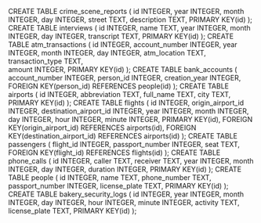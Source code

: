 CREATE TABLE crime_scene_reports (
    id INTEGER,
    year INTEGER,
    month INTEGER,
    day INTEGER,
    street TEXT,
    description TEXT,
    PRIMARY KEY(id)
);
CREATE TABLE interviews (
    id INTEGER,
    name TEXT,
    year INTEGER,
    month INTEGER,
    day INTEGER,
    transcript TEXT,
    PRIMARY KEY(id)
);
CREATE TABLE atm_transactions (
    id INTEGER,
    account_number INTEGER,
    year INTEGER,
    month INTEGER,
    day INTEGER,
    atm_location TEXT,
    transaction_type TEXT,  
    amount INTEGER,
    PRIMARY KEY(id)
);
CREATE TABLE bank_accounts (
    account_number INTEGER,
    person_id INTEGER,
    creation_year INTEGER,
    FOREIGN KEY(person_id) REFERENCES people(id)
);
CREATE TABLE airports (
    id INTEGER,
    abbreviation TEXT,
    full_name TEXT,
    city TEXT,
    PRIMARY KEY(id)
);
CREATE TABLE flights (
    id INTEGER,
    origin_airport_id INTEGER,
    destination_airport_id INTEGER,
    year INTEGER,
    month INTEGER,
    day INTEGER,
    hour INTEGER,
    minute INTEGER,
    PRIMARY KEY(id),
    FOREIGN KEY(origin_airport_id) REFERENCES airports(id),
    FOREIGN KEY(destination_airport_id) REFERENCES airports(id)
);
CREATE TABLE passengers (
    flight_id INTEGER,
    passport_number INTEGER,
    seat TEXT,
    FOREIGN KEY(flight_id) REFERENCES flights(id)
);
CREATE TABLE phone_calls (
    id INTEGER,
    caller TEXT,
    receiver TEXT,
    year INTEGER,
    month INTEGER,
    day INTEGER,
    duration INTEGER,
    PRIMARY KEY(id)
);
CREATE TABLE people (
    id INTEGER,
    name TEXT,
    phone_number TEXT,
    passport_number INTEGER,
    license_plate TEXT,
    PRIMARY KEY(id)
);
CREATE TABLE bakery_security_logs (
    id INTEGER,
    year INTEGER,
    month INTEGER,
    day INTEGER,
    hour INTEGER,
    minute INTEGER,
    activity TEXT,
    license_plate TEXT,
    PRIMARY KEY(id)
);
